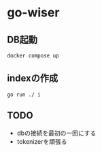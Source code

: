 # go-wiser
## DB起動
```
docker compose up
```

## indexの作成
```
go run ./ i
```


## TODO
- dbの接続を最初の一回にする
- tokenizerを頑張る
